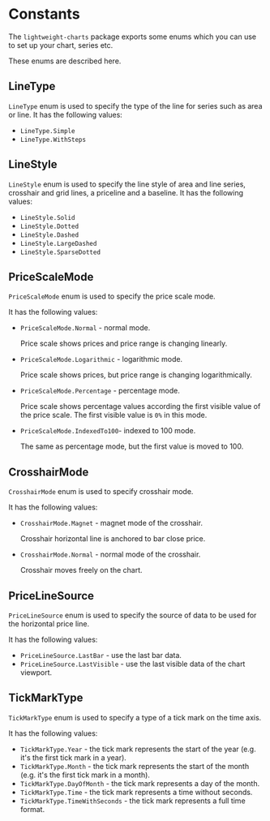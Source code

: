 # Constants

The `lightweight-charts` package exports some enums which you can use to set up your chart, series etc.

These enums are described here.

## LineType

`LineType` enum is used to specify the type of the line for series such as area or line.
It has the following values:

- `LineType.Simple`
- `LineType.WithSteps`

## LineStyle

`LineStyle` enum is used to specify the line style of area and line series, crosshair and grid lines, a priceline and a baseline.
It has the following values:

- `LineStyle.Solid`
- `LineStyle.Dotted`
- `LineStyle.Dashed`
- `LineStyle.LargeDashed`
- `LineStyle.SparseDotted`

## PriceScaleMode

`PriceScaleMode` enum is used to specify the price scale mode.

It has the following values:

- `PriceScaleMode.Normal` - normal mode.

    Price scale shows prices and price range is changing linearly.

- `PriceScaleMode.Logarithmic` - logarithmic mode.

    Price scale shows prices, but price range is changing logarithmically.

- `PriceScaleMode.Percentage` - percentage mode.

    Price scale shows percentage values according the first visible value of the price scale.
    The first visible value is `0%` in this mode.

- `PriceScaleMode.IndexedTo100`- indexed to 100 mode.

    The same as percentage mode, but the first value is moved to 100.

## CrosshairMode

`CrosshairMode` enum is used to specify crosshair mode.

It has the following values:

- `CrosshairMode.Magnet` - magnet mode of the crosshair.

    Crosshair horizontal line is anchored to bar close price.

- `CrosshairMode.Normal` - normal mode of the crosshair.

    Crosshair moves freely on the chart.

## PriceLineSource

`PriceLineSource` enum is used to specify the source of data to be used for the horizontal price line.

It has the following values:

- `PriceLineSource.LastBar` - use the last bar data.
- `PriceLineSource.LastVisible` - use the last visible data of the chart viewport.

## TickMarkType

`TickMarkType` enum is used to specify a type of a tick mark on the time axis.

It has the following values:

- `TickMarkType.Year` - the tick mark represents the start of the year (e.g. it's the first tick mark in a year).
- `TickMarkType.Month` - the tick mark represents the start of the month (e.g. it's the first tick mark in a month).
- `TickMarkType.DayOfMonth` - the tick mark represents a day of the month.
- `TickMarkType.Time` - the tick mark represents a time without seconds.
- `TickMarkType.TimeWithSeconds` - the tick mark represents a full time format.
